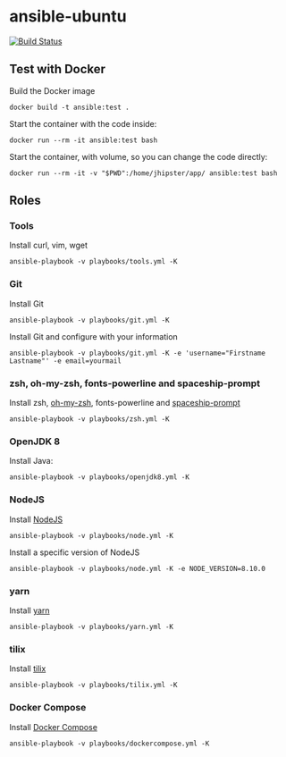 # ansible-ubuntu

[![Build Status][travis-image]][travis-url]

## Test with Docker


Build the Docker image

```
docker build -t ansible:test .
```

Start the container with the code inside:

```
docker run --rm -it ansible:test bash
```

Start the container, with volume, so you can change the code directly:

```
docker run --rm -it -v "$PWD":/home/jhipster/app/ ansible:test bash
```

## Roles

### Tools

Install curl, vim, wget

```
ansible-playbook -v playbooks/tools.yml -K
```

### Git

Install Git

```
ansible-playbook -v playbooks/git.yml -K
```

Install Git and configure with your information
```
ansible-playbook -v playbooks/git.yml -K -e 'username="Firstname Lastname"' -e email=yourmail
```

### zsh, oh-my-zsh, fonts-powerline and spaceship-prompt

Install zsh, [oh-my-zsh](https://github.com/robbyrussell/oh-my-zsh), fonts-powerline and [spaceship-prompt](https://github.com/denysdovhan/spaceship-prompt)

```
ansible-playbook -v playbooks/zsh.yml -K
```

### OpenJDK 8

Install Java:

```
ansible-playbook -v playbooks/openjdk8.yml -K
```

### NodeJS

Install [NodeJS](https://nodejs.org/en/)

```
ansible-playbook -v playbooks/node.yml -K
```


Install a specific version of NodeJS

```
ansible-playbook -v playbooks/node.yml -K -e NODE_VERSION=8.10.0
```

### yarn

Install [yarn](https://yarnpkg.com/lang/en/)

```
ansible-playbook -v playbooks/yarn.yml -K
```

### tilix

Install [tilix](https://github.com/gnunn1/tilix)

```
ansible-playbook -v playbooks/tilix.yml -K
```

### Docker Compose

Install [Docker Compose](https://github.com/docker/compose)

```
ansible-playbook -v playbooks/dockercompose.yml -K
```

[travis-image]: https://travis-ci.org/pascalgrimaud/ansible-ubuntu.svg?branch=master
[travis-url]: https://travis-ci.org/pascalgrimaud/ansible-ubuntu
